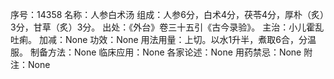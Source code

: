 序号：14358
名称：人参白术汤
组成：人参6分，白术4分，茯苓4分，厚朴（炙）3分，甘草（炙）3分。
出处：《外台》卷三十五引《古今录验》。
主治：小儿霍乱吐痢。
加减：None
功效：None
用法用量：上切。以水1升半，煮取6合，分温服。
制备方法：None
临床应用：None
各家论述：None
用药禁忌：None
附注：None
